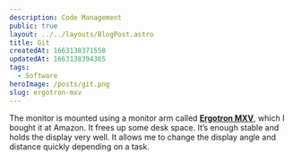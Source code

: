 ```yaml
---
description: Code Management
public: true
layout: ../../layouts/BlogPost.astro
title: Git
createdAt: 1663138371558
updatedAt: 1663138394365
tags:
  - Software
heroImage: /posts/git.png
slug: ergotron-mxv
---
```



The monitor is mounted using a monitor arm called [**Ergotron MXV**](https://amzn.to/3mxMhPj), which I bought it at Amazon. It frees up some desk space. It’s enough stable and holds the display very well. It allows me to change the display angle and distance quickly depending on a task.
